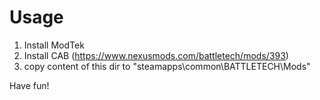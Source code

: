 # Usage

1. Install ModTek
2. Install CAB (https://www.nexusmods.com/battletech/mods/393)
3. copy content of this dir to "steamapps\common\BATTLETECH\Mods"

Have fun!
